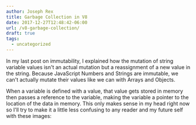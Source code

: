 ```yaml
---
author: Joseph Rex
title: Garbage Collection in V8
date: 2017-12-27T12:48:42-06:00
url: /v8-garbage-collection/
draft: true
tags:
  - uncategorized
---
```


In my last post on immutability, I explained how the mutation of string variable values isn't an actual mutation but a reassignment of a new value in the string. Because JavaScript Numbers and Strings are immutable, we can't actually mutate their values like we can with Arrays and Objects.
<!--more-->

When a variable is defined with a value, that value gets stored in memory then passes a reference to the variable, making the variable a pointer to the location of the data in memory. This only makes sense in my head right now so I'll try to make it a little less confusing to any reader and my future self with these images:
